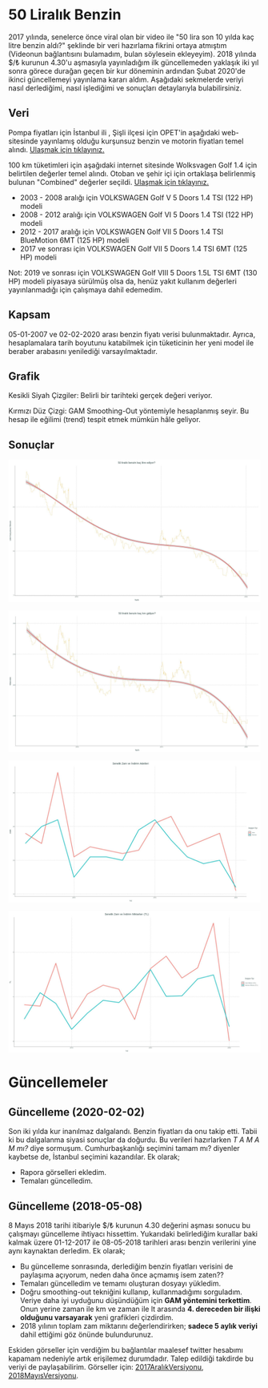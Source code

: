 # 50 Liralık Benzin

2017 yılında, senelerce önce viral olan bir video ile "50 lira son 10 yılda kaç litre benzin aldı?" şeklinde bir veri hazırlama fikrini ortaya atmıştım (Videonun bağlantısını bulamadım, bulan söylesein ekleyeyim). 2018 yılında $/₺ kurunun 4.30'u aşmasıyla yayınladığım ilk güncellemeden yaklaşık iki yıl sonra görece durağan geçen bir kur döneminin ardından Şubat 2020'de ikinci güncellemeyi yayınlama kararı aldım. Aşağıdaki sekmelerde veriyi nasıl derlediğimi, nasıl işlediğimi ve sonuçları detaylarıyla bulabilirsiniz.

## Veri

Pompa fiyatları için İstanbul ili , Şişli ilçesi için OPET'in aşağıdaki web-sitesinde yayınlamış olduğu kurşunsuz benzin ve motorin fiyatları temel alındı. [Ulaşmak için tıklayınız.](https://www.opet.com.tr/gecmis-tarihli-akaryakit-fiyatlari#istanbul)

100 km tüketimleri için aşağıdaki internet sitesinde Wolksvagen Golf 1.4 için belirtilen değerler temel alındı. Otoban ve şehir içi için ortaklaşa belirlenmiş bulunan "Combined" değerler seçildi. [Ulaşmak için tıklayınız.](https://www.autoevolution.com/volkswagen/golf-5-doors/)

* 2003 - 2008 aralığı için VOLKSWAGEN Golf V 5 Doors 1.4 TSI (122 HP) modeli
* 2008 - 2012 aralığı için VOLKSWAGEN Golf VI 5 Doors 1.4 TSI (122 HP) modeli 
* 2012 - 2017 aralığı için VOLKSWAGEN Golf VII 5 Doors 1.4 TSI BlueMotion 6MT (125 HP) modeli
* 2017 ve sonrası için VOLKSWAGEN Golf VII 5 Doors 1.4 TSI 6MT (125 HP) modeli

Not: 2019 ve sonrası için VOLKSWAGEN Golf VIII 5 Doors 1.5L TSI 6MT (130 HP) modeli piyasaya sürülmüş olsa da, henüz yakıt kullanım değerleri yayınlanmadığı için çalışmaya dahil edemedim.

## Kapsam
05-01-2007 ve 02-02-2020 arası benzin fiyatı verisi bulunmaktadır. Ayrıca, hesaplamalara tarih boyutunu katabilmek için tüketicinin her yeni model ile beraber arabasını yenilediği varsayılmaktadır.

## Grafik
Kesikli Siyah Çizgiler: Belirli bir tarihteki gerçek değeri veriyor.

Kırmızı Düz Çizgi: GAM Smoothing-Out yöntemiyle hesaplanmış seyir. Bu hesap ile eğilimi (trend) tespit etmek mümkün hâle geliyor.

## Sonuçlar

![Kaç Litre Benzin Alabildik?](https://github.com/kazimanil/50liralikbenzin/blob/master/KacLitre.jpeg)

![Kaç Kilometre Yol Gidebildik?](https://github.com/kazimanil/50liralikbenzin/blob/master/KacKilometre.jpeg)

![Senelik Değişim Adedi](https://github.com/kazimanil/50liralikbenzin/blob/master/Degisimler_(Senelik_Adet).jpeg)

![Senelik Zam Kıyaslaması (TL)](https://github.com/kazimanil/50liralikbenzin/blob/master/Degisimler_(Senelik_TL).jpeg)

# Güncellemeler

## Güncelleme (2020-02-02)
Son iki yılda kur inanılmaz dalgalandı. Benzin fiyatları da onu takip etti. Tabii ki bu dalgalanma siyasi sonuçlar da doğurdu. Bu verileri hazırlarken *T A M A M mı?* diye sormuşum. Cumhurbaşkanlığı seçimini tamam mı? diyenler kaybetse de, İstanbul seçimini kazandılar. Ek olarak;

* Rapora görselleri ekledim.
* Temaları güncelledim.

## Güncelleme (2018-05-08)
8 Mayıs 2018 tarihi itibariyle $/₺ kurunun 4.30 değerini aşması sonucu bu çalışmayı güncelleme ihtiyacı hissettim.
Yukarıdaki belirlediğim kurallar baki kalmak üzere 01-12-2017 ile 08-05-2018 tarihleri arası benzin verilerini yine aynı kaynaktan derledim.
Ek olarak;

* Bu güncelleme sonrasında, derlediğim benzin fiyatları verisini de paylaşıma açıyorum, neden daha önce açmamış isem zaten??
* Temaları güncelledim ve temamı oluşturan dosyayı yükledim.
* Doğru smoothing-out tekniğini kullanıp, kullanmadığımı sorguladım. Veriye daha iyi uyduğunu düşündüğüm için **GAM yöntemini terkettim**. Onun yerine zaman ile km ve zaman ile lt arasında **4. dereceden bir ilişki olduğunu varsayarak** yeni grafikleri çizdirdim.
* 2018 yılının toplam zam miktarını değerlendirirken; **sadece 5 aylık veriyi** dahil ettiğimi göz önünde bulundurunuz.

Eskiden görseller için verdiğim bu bağlantılar maalesef twitter hesabımı kapamam nedeniyle artık erişilemez durumdadır. Talep edildiği takdirde bu veriyi de paylaşabilirim.
Görseller için: [2017AralıkVersiyonu](https://twitter.com/kazimanil/status/936331512638791681), [2018MayısVersiyonu](https://twitter.com/kazimanil/status/993926671752417280).